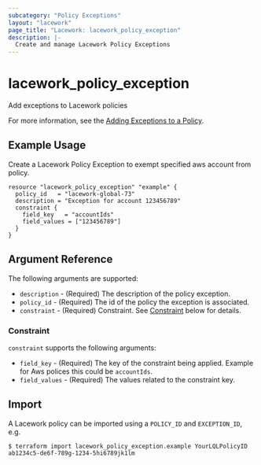 ```yaml
---
subcategory: "Policy Exceptions"
layout: "lacework"
page_title: "Lacework: lacework_policy_exception"
description: |-
  Create and manage Lacework Policy Exceptions
---
```


# lacework\_policy\_exception

Add exceptions to Lacework policies

For more information, see the [Adding Exceptions to a Policy](https://docs.lacework.com/add-exception-to-LQL-policy-lw-console).

## Example Usage

Create a Lacework Policy Exception to exempt specified aws account from policy.

```hcl
resource "lacework_policy_exception" "example" {
  policy_id   = "lacework-global-73"
  description = "Exception for account 123456789"
  constraint {
    field_key   = "accountIds"
    field_values = ["123456789"]
  }
}
```

## Argument Reference

The following arguments are supported:

* `description` - (Required) The description of the policy exception.
* `policy_id` - (Required) The id of the policy the exception is associated.
* `constraint` - (Required) Constraint. See [Constraint](#Constraint) below for details.

### Constraint

`constraint` supports the following arguments:

* `field_key` - (Required) The key of the constraint being applied. Example for Aws polices this could be `accountIds`.
* `field_values` - (Required) The values related to the constraint key.

## Import

A Lacework policy can be imported using a `POLICY_ID` and `EXCEPTION_ID`, e.g.

```
$ terraform import lacework_policy_exception.example YourLQLPolicyID ab1234c5-de6f-789g-1234-5hi6789jk1lm
```
